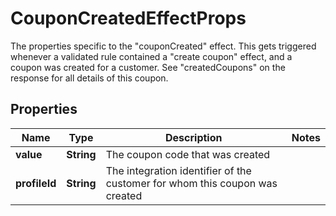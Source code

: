 

# CouponCreatedEffectProps

The properties specific to the \"couponCreated\" effect. This gets triggered whenever a validated rule contained a \"create coupon\" effect, and a coupon was created for a customer. See \"createdCoupons\" on the response for all details of this coupon.
## Properties

Name | Type | Description | Notes
------------ | ------------- | ------------- | -------------
**value** | **String** | The coupon code that was created | 
**profileId** | **String** | The integration identifier of the customer for whom this coupon was created | 



